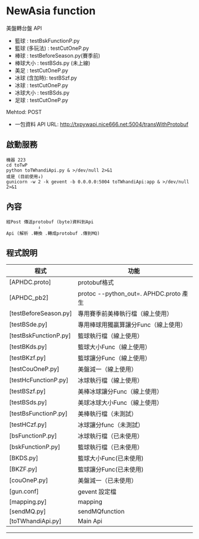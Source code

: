 # NewAsia function
美盤轉台盤 API

* 籃球 : testBskFunctionP.py
* 籃球 (多玩法) : testCutOneP.py
* 棒球 : testBeforeSeason.py(賽季前)
* 棒球大小 : testBSds.py (未上線)
* 美足 : testCutOneP.py
* 冰球 (含加時): testBSzf.py
* 冰球 : testCutOneP.py
* 冰球大小 : testBSds.py
* 足球 : testCutOneP.py

Mehtod: POST

* 一包資料
API URL: http://txpywapi.nice666.net:5004/transWithProtobuf

## 啟動服務
```
機器 223
cd toTwP
python toTWhandiApi.py & >/dev/null 2>&1
或是 (目前使用↓)
gunicorn -w 2 -k gevent -b 0.0.0.0:5004 toTWhandiApi:app & >/dev/null 2>&1

```
## 內容
```
經Post 傳送protobuf (byte)資料到Api
            ↓
Api (解析 .轉換 .轉成protobuf .傳到MQ)

```

## 程式說明
程式|功能
----|----
[APHDC.proto]|protobuf格式
[APHDC_pb2]|protoc --python_out=. APHDC.proto  產生
[testBeforeSeason.py]|專用賽季前美棒執行檔（線上使用）
[testBSde.py]|專用棒球用獨贏算讓分Func（線上使用）
[testBskFunctionP.py]|籃球執行檔（線上使用）
[testBKds.py]|籃球大小Func（線上使用）
[testBKzf.py]|籃球讓分Func（線上使用）
[testCouOneP.py]|美盤減一（線上使用）
[testHcFunctionP.py]|冰球執行檔（線上使用）
[testBSzf.py]|美棒冰球讓分Func（線上使用）
[testBSds.py]|美球冰球大小Func（線上使用）
[testBsFunctionP.py]|美棒執行檔（未測試）
[testHCzf.py]|冰球讓分func（未測試）
[bsFunctionP.py]|冰球執行檔（已未使用）
[bskFunctionP.py]|籃球執行檔（已未使用）
[BKDS.py]|籃球大小Func(已未使用)
[BKZF.py]|籃球讓分Func(已未使用)
[couOneP.py]|美盤減一（已未使用）
[gun.conf]| gevent 設定檔
[mapping.py]|mapping
[sendMQ.py]|sendMQfunction
[toTWhandiApi.py]|Main Api


- - - - - -